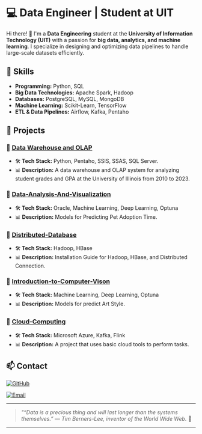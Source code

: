 
# 💻 Data Engineer | Student at UIT

Hi there! 👋 I'm a **Data Engineering** student at the **University of Information Technology (UIT)** with a passion for **big data, analytics, and machine learning**. I specialize in designing and optimizing data pipelines to handle large-scale datasets efficiently.

## 🚀 Skills

- **Programming:** Python, SQL
- **Big Data Technologies:** Apache Spark, Hadoop
- **Databases:** PostgreSQL, MySQL, MongoDB
- **Machine Learning:** Scikit-Learn, TensorFlow
- **ETL & Data Pipelines:** Airflow, Kafka, Pentaho

## 📂 Projects

### 🔹 [Data Warehouse and OLAP](https://github.com/Maxan268/Data-Warehouse-and-OLAP)
- 🛠 **Tech Stack:** Python, Pentaho, SSIS, SSAS, SQL Server.
- 📊 **Description:** A data warehouse and OLAP system for analyzing student grades and GPA at the University of Illinois from 2010 to 2023.

### 🔹 [Data-Analysis-And-Visualization](https://github.com/Maxan268/Data-Analysis-And-Visualization)
- 🛠 **Tech Stack:** Oracle, Machine Learning, Deep Learning, Optuna
- 📊 **Description:** Models for Predicting Pet Adoption Time.

### 🔹 [Distributed-Database](https://github.com/Maxan268/Distributed-Database)
- 🛠 **Tech Stack:** Hadoop, HBase
- 📊 **Description:** Installation Guide for Hadoop, HBase, and Distributed Connection.

### 🔹 [Introduction-to-Computer-Vison](https://github.com/Maxan268/Introduction-to-Computer-Vision)
- 🛠 **Tech Stack:** Machine Learning, Deep Learning, Optuna
- 📊 **Description:** Models for predict Art Style.

### 🔹 [Cloud-Computing](https://github.com/Maxan268/Cloud-Computing)
- 🛠 **Tech Stack:** Microsoft Azure, Kafka, Flink
- 📊 **Description:** A project that uses basic cloud tools to perform tasks.

## 📫 Contact

[![GitHub](https://img.shields.io/badge/GitHub-black?style=for-the-badge&logo=github)](https://github.com/Maxan268)

[![Email](https://img.shields.io/badge/Email-red?style=for-the-badge&logo=gmail)](mailto:minhman26804@gmail.com)

---

> *"“Data is a precious thing and will last longer than the systems themselves.” — Tim Berners-Lee, inventor of the World Wide Web.* 🚀
********
